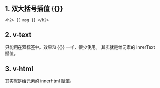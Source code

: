 ## 1. 双大括号插值 {{}}

`<h2> {{ msg }} </h2>`

## 2. v-text

只能用在双标签中。效果和 {{}} 一样，很少使用。
其实就是给元素的 innerText 赋值。

## 3. v-html

其实就是给元素的 innerHtml 赋值。
